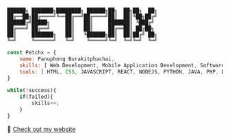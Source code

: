 ```batch
██████╗ ███████╗████████╗ ██████╗██╗  ██╗██╗  ██╗
██╔══██╗██╔════╝╚══██╔══╝██╔════╝██║  ██║╚██╗██╔╝
██████╔╝█████╗     ██║   ██║     ███████║ ╚███╔╝ 
██╔═══╝ ██╔══╝     ██║   ██║     ██╔══██║ ██╔██╗ 
██║     ███████╗   ██║   ╚██████╗██║  ██║██╔╝ ██╗
╚═╝     ╚══════╝   ╚═╝    ╚═════╝╚═╝  ╚═╝╚═╝  ╚═╝
```

```javascript
const Petchx = {
    name: Panuphong Burakitphachai,
    skills: [ Web Development, Mobile Application Development, Software Development, Ux/Ui Design ],
    tools: [ HTML, CSS, JAVASCRIPT, REACT, NODEJS, PYTHON, JAVA, PHP, DART, FLUTTER ],
}
```

```javascript
while(!success){
    if(failed){
        skills++;
    }
}
```

👾 <a href='https://petchx.dev'>Check out my website</a>
